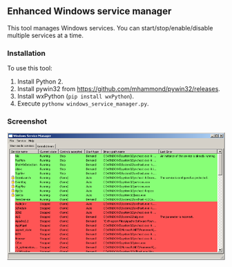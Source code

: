 ## Enhanced Windows service manager

This tool manages Windows services. You can start/stop/enable/disable multiple services at a time.

### Installation

To use this tool:

1. Install Python 2.
2. Install pywin32 from https://github.com/mhammond/pywin32/releases.
3. Install wxPython (`pip install wxPython`).
4. Execute `pythonw windows_service_manager.py`.

### Screenshot

![](windows_service_manager.png)
